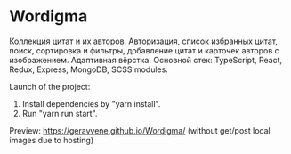# Wordigma

Коллекция цитат и их авторов. Авторизация, список избранных цитат, поиск, 
сортировка и фильтры, добавление цитат и карточек авторов с изображением.
Адаптивная вёрстка.
Основной стек: TypeScript, React, Redux, Express, MongoDB, SCSS modules. 

Launch of the project:

1. Install dependencies by "yarn install".
3. Run "yarn run start".

Preview: https://geravvene.github.io/Wordigma/
(without get/post local images due to hosting)
